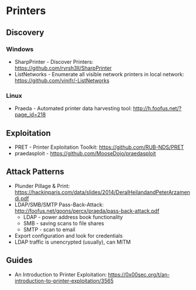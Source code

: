 # Printers

## Discovery

### Windows
- SharpPrinter - Discover Printers: https://github.com/rvrsh3ll/SharpPrinter
- ListNetworks - Enumerate all visible network printers in local network: https://github.com/vinifr/-ListNetworks

### Linux
- Praeda - Automated printer data harvesting tool: http://h.foofus.net/?page_id=218

## Exploitation
- PRET - Printer Exploitation Toolkit: https://github.com/RUB-NDS/PRET
- praedasploit - https://github.com/MooseDojo/praedasploit

## Attack Patterns
- Plunder Pillage & Print: https://hackinparis.com/data/slides/2014/DeralHeilandandPeterArzamendi.pdf
- LDAP/SMB/SMTP Pass-Back-Attack: http://foofus.net/goons/percx/praeda/pass-back-attack.pdf
  - LDAP - power address book functionality
  - SMB - saving scans to file shares
  - SMTP - scan to email
- Export configuration and look for credentials
- LDAP traffic is unencrypted (usually), can MITM

## Guides
- An Introduction to Printer Exploitation: https://0x00sec.org/t/an-introduction-to-printer-exploitation/3565
